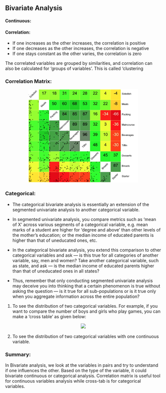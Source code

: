 ## Bivariate Analysis

#### Continuous:

#### Correlation:
- If one increases as the other increases, the correlation is positive
- If one decreases as the other increases, the correlation is negative
- If one stays constant as the other varies, the correlation is zero

The correlated variables are grouped by similarities, and correlation can also be calculated for ‘groups of variables’. This is called ‘clustering

### Correlation Matrix:
<p align="center"> 
	<img src="../../../.assets/correlation_matrix.png" height=300/>
</p>


### Categorical:
- The categorical bivariate analysis is essentially an extension of the segmented univariate analysis to another categorical variable. 
- In segmented univariate analysis, you compare metrics such as ‘mean of X’ across various segments of a categorical variable, e.g. mean marks of a student are higher for ‘degree and above’ than other levels of the mother’s education; or the median income of educated parents is higher than that of uneducated ones, etc.
    
- In the categorical bivariate analysis, you extend this comparison to other categorical variables and ask — is this true for all categories of another variable, say, men and women? Take another categorical variable, such as state, and ask — is the median income of educated parents higher than that of uneducated ones in all states?
-  Thus, remember that only conducting segmented univariate analysis may deceive you into thinking that a certain phenomenon is true without asking the question — is it true for all sub-populations or is it true only when you aggregate information across the entire population?

1. To see the distribution of two categorical variables. For example, if you want to compare the number of boys and girls who play games, you can make a ‘cross table’ as given below:
<p align="center"> 
	<img src="../.assets/correlation_matrix.png" height=300/>
</p>
    
2. To see the distribution of two categorical variables with one continuous variable.

### Summary:
In Bivariate analysis, we look at the variables in pairs and try to understand if one influences the other. Based on the type of the variable, it could bivariate continuous or categorical analysis. Correlation matrix is useful tool for continuous variables analysis while cross-tab is for categorical variables.
    

